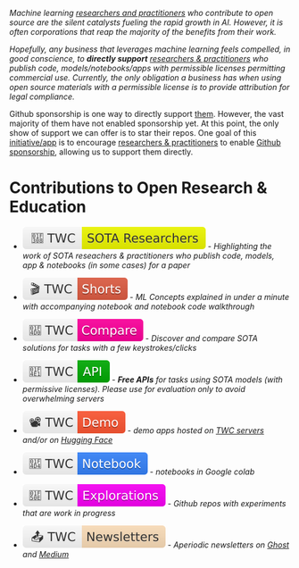   
_Machine learning [researchers and practitioners](https://github.com/taskswithcode/sota_researchers_with_published_code) who contribute to open source are the silent catalysts fueling the rapid growth in AI. However, it is often corporations that reap the majority of the benefits from their work._

_Hopefully, any business that leverages machine learning feels compelled, in good conscience, to **directly support** [researchers & practitioners](https://github.com/taskswithcode/sota_researchers_with_published_code)  who  publish code, models/notebooks/apps with permissible licenses permitting commercial use.  Currently, the only obligation a business has when using open source materials with a permissible license is to provide attribution for legal compliance._

 Github sponsorship is one way to directly support [them](https://github.com/taskswithcode/sota_researchers_with_published_code). 
However, the vast majority of them have not enabled sponsorship yet.  At this point, the only show of support we can offer is to star their repos. One goal of this [initiative/app](https://github.com/taskswithcode/sota_researchers_with_published_code) is to encourage [researchers & practitioners](https://github.com/taskswithcode/sota_researchers_with_published_code) to enable [Github sponsorship](https://github.com/sponsors#regions), allowing us to support them directly.

# Contributions to Open Research & Education

- [![SOTA Researchers](https://raw.githubusercontent.com/taskswithcode/image_assets/main/.github/images/SOTAResearchers.svg)](https://github.com/taskswithcode/sota_researchers_with_published_code) - _Highlighting the work of SOTA reseachers & practitioners who publish code, models, app & notebooks (in some cases) for a paper_

- [![TWC Shorts](https://raw.githubusercontent.com/taskswithcode/image_assets/main/.github/images/TWCShorts.svg)](https://github.com/taskswithcode/MLIntro) - _ML Concepts explained in under a minute with accompanying notebook and notebook code walkthrough_

  
- [![Discover and Compare SOTA models](https://raw.githubusercontent.com/taskswithcode/image_assets/main/.github/images/TWCCompare.svg)](https://taskswithcode.com/find_sota_repos/) - _Discover and compare SOTA solutions for tasks with a few keystrokes/clicks_


 - [![APIs](https://raw.githubusercontent.com/taskswithcode/image_assets/main/.github/images/TWCAPI.svg)](https://www.taskswithcode.com/salient_object_detection/) -   _**Free APIs** for tasks using SOTA models (with permissive licenses). Please use for evaluation only to avoid overwhelming servers_
 
 - [![Apps](https://raw.githubusercontent.com/taskswithcode/image_assets/main/.github/images/TWCDemo.svg)](https://taskswithcode.com/sentence_similarity/) - _demo apps hosted on [TWC servers](https://taskswithcode.com/sentence_similarity) and/or on [Hugging Face](https://huggingface.co/taskswithcode)_
 - [![Notebooks](https://raw.githubusercontent.com/taskswithcode/image_assets/main/.github/images/TWCNotebook.svg)](https://github.com/taskswithcode/latent-diffusion/blob/main/TWCLatentDiffusion.ipynb) - _notebooks in Google colab_
 - [![Explorations](https://raw.githubusercontent.com/taskswithcode/image_assets/main/.github/images/TWCExplorations.svg)](https://github.com/taskswithcode/latent-diffusion/blob/main/TWCLatentDiffusion.ipynb) - _Github repos with experiments that are work in progress_
 - [![Newsletters](https://raw.githubusercontent.com/taskswithcode/image_assets/main/.github/images/TWCNewsletter.svg)](https://taskswithcode.ghost.io/) - _Aperiodic newsletters on [Ghost](https://taskswithcode.ghost.io/) and [Medium](https://medium.com/taskswithcode)_
